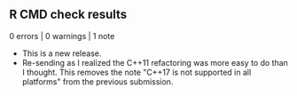 ## R CMD check results

0 errors | 0 warnings | 1 note

* This is a new release.
* Re-sending as I realized the C++11 refactoring was more easy to do than I thought.
  This removes the note "C++17 is not supported in all platforms" from the previous
  submission.
  